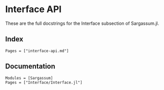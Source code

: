 # Interface API

These are the full docstrings for the Interface subsection of Sargassum.jl.

## Index
```@index
Pages = ["interface-api.md"]
```

## Documentation 
```@autodocs
Modules = [Sargassum]
Pages = ["Interface/Interface.jl"]
``` 